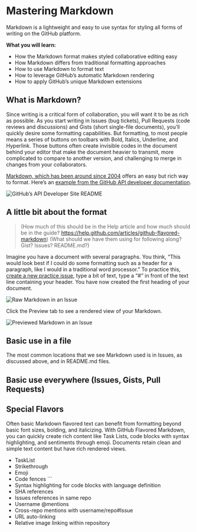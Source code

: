 # Mastering Markdown
Markdown is a lightweight and easy to use syntax for styling all forms of writing on the GitHub platform.

**What you will learn:**
* How the Markdown format makes styled collaborative editing easy
* How Markdown differs from traditional formatting approaches
* How to use Markdown to format text
* How to leverage GitHub’s automatic Markdown rendering
* How to apply GitHub’s unique Markdown extensions

## What is Markdown?
Since writing is a critical form of collaboration, you will want it to be as rich as possible. As you start writing in Issues (bug tickets), Pull Requests (code reviews and discussions) and Gists (short single-file documents), you’ll quickly desire some formatting capabilities.  But formatting, to most people means a series of buttons on toolbars with Bold, Italics, Underline, and Hyperlink.  Those buttons often create invisible codes in the document behind your editor that make the document heavier to transmit, more complicated to compare to another version, and challenging to merge in changes from your collaborators.

[Markdown, which has been around since 2004](http://daringfireball.net/projects/markdown/) offers an easy but rich way to format. Here’s an [example from the GitHub API developer documentation](https://github.com/github/developer.github.com).

![GitHub’s API Developer Site README](TODO)

## A little bit about the format
> (How much of this should be in the Help article and how much should be in the guide? https://help.github.com/articles/github-flavored-markdown)
> (What should we have them using for following along? Gist? Issues? README.md?)

Imagine you have a document with several paragraphs. You think, “This would look best if I could do some formatting such as a header for a paragraph, like I would in a traditional word processor.” To practice this, [create a new practice issue](https://github.com/githubtraining/sample-markdown/issues/new), type a bit of text, type a “#” in front of the text line containing your header. You have now created the first heading of your document.

![Raw Markdown in an Issue](TODO)

Click the Preview tab to see a rendered view of your Markdown.

![Previewed Markdown in an Issue](TODO)

## Basic use in a file
The most common locations that we see Markdown used is in Issues, as discussed above, and in README.md files.

## Basic use everywhere (Issues, Gists, Pull Requests)

## Special Flavors

Often basic Markdown flavored text can benefit from formatting beyond basic font sizes, bolding, and italicizing. With GitHub Flavored Markdown, you can quickly create rich content like Task Lists, code blocks with syntax highlighting, and sentiments through emoji. Documents retain clean and simple text content but have rich rendered views.

* TaskList
* Strikethrough
* Emoji
* Code fences ```
* Syntax highlighting for code blocks with language definition
* SHA references
* Issues references in same repo
* Username @mentions
* Cross-repo mentions with username/repo#Issue
* URL auto-linking
* Relative image linking within repository
